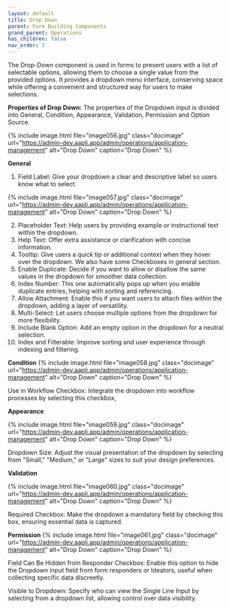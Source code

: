 ```yaml
---
layout: default
title: Drop Down 
parent: Form Building Components
grand_parent: Operations
has_children: false
nav_order: 3
---
```


The Drop-Down component is used in forms to present users with a list of selectable options, allowing them to choose a single value from the provided options. It provides a dropdown menu interface, conserving space while offering a convenient and structured way for users to make selections.

**Properties of Drop Down:**
The properties of the Dropdown input is divided into General, Condition, Appearance, Validation, Permission and Option Source. 

{% include image.html file="image056.jpg" class="docimage" url="https://admin-dev.aapli.app/admin/operations/application-management" alt="Drop Down" caption="Drop Down" %}


**General**
1. Field Label: Give your dropdown a clear and descriptive label so users know what to select.

{% include image.html file="image057.jpg" class="docimage" url="https://admin-dev.aapli.app/admin/operations/application-management" alt="Drop Down" caption="Drop Down" %}


2. Placeholder Text: Help users by providing example or instructional text within the dropdown.
3. Help Text: Offer extra assistance or clarification with concise information.
4. Tooltip: Give users a quick tip or additional context when they hover over the dropdown.
We also have some Checkboxes in general section. 
5. Enable Duplicate: Decide if you want to allow or disallow the same values in the dropdown for smoother data collection.
6. Index Number: This one automatically pops up when you enable duplicate entries, helping with sorting and referencing.
7. Allow Attachment: Enable this if you want users to attach files within the dropdown, adding a layer of versatility.
8. Multi-Select: Let users choose multiple options from the dropdown for more flexibility.
9. Include Blank Option: Add an empty option in the dropdown for a neutral selection.
10. Index and Filterable: Improve sorting and user experience through indexing and filtering.

**Condition**
{% include image.html file="image058.jpg" class="docimage" url="https://admin-dev.aapli.app/admin/operations/application-management" alt="Drop Down" caption="Drop Down" %}

Use in Workflow Checkbox: Integrate the dropdown into workflow processes by selecting this checkbox,

**Appearance**

{% include image.html file="image059.jpg" class="docimage" url="https://admin-dev.aapli.app/admin/operations/application-management" alt="Drop Down" caption="Drop Down" %}

Dropdown Size: Adjust the visual presentation of the dropdown by selecting from "Small," "Medium," or "Large" sizes to suit your design preferences.

**Validation**

{% include image.html file="image060.jpg" class="docimage" url="https://admin-dev.aapli.app/admin/operations/application-management" alt="Drop Down" caption="Drop Down" %}

Required Checkbox: Make the dropdown a mandatory field by checking this box, ensuring essential data is captured.

**Permission** 
{% include image.html file="image061.jpg" class="docimage" url="https://admin-dev.aapli.app/admin/operations/application-management" alt="Drop Down" caption="Drop Down" %}

Field Can Be Hidden from Responder Checkbox: Enable this option to hide the Dropdown input field from form responders or Ideators, useful when collecting specific data discreetly.

Visible to Dropdown: Specify who can view the Single Line Input by selecting from a dropdown list, allowing control over data visibility.